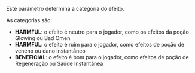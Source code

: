 Este parâmetro determina a categoria do efeito.

As categorias são:

- **HARMFUL**: o efeito é neutro para o jogador, como os efeitos da poção Glowing ou Bad Omen
- **HARMFUL**: o efeito é ruim para o jogador, como efeitos de poção de veneno ou dano instantâneo
- **BENEFICIAL**: o efeito é bom para o jogador, como efeitos de poção de Regeneração ou Saúde Instantânea